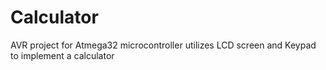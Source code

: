 # Calculator
AVR project for Atmega32 microcontroller utilizes LCD screen and Keypad to implement a calculator 
